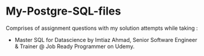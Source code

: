 # My-Postgre-SQL-files

Comprises of  assignment questions with my solution attempts while taking :
* Master SQL for Datascience by Imtiaz Ahmad, Senior Software Engineer & Trainer @ Job Ready
Programmer on Udemy.